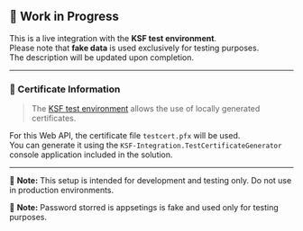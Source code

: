 ## 🚧 Work in Progress

This is a live integration with the **KSF test environment**.  
Please note that **fake data** is used exclusively for testing purposes.  
The description will be updated upon completion.

---

### 🔐 Certificate Information

> The [KSF test environment](https://ksef-test.mf.gov.pl) allows the use of locally generated certificates.

For this Web API, the certificate file `testcert.pfx` will be used.  
You can generate it using the `KSF-Integration.TestCertificateGenerator` console application included in the solution.

---

📌 **Note:** This setup is intended for development and testing only. Do not use in production environments.

📌 **Note:** Password storred is appsetings is fake and used only for testing purposes.
